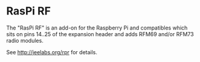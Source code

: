 # RasPi RF

The "RasPi RF" is an add-on for the Raspberry Pi and compatibles which sits on
pins 14..25 of the expansion header and adds RFM69 and/or RFM73 radio modules.

See <http://jeelabs.org/rpr> for details.
